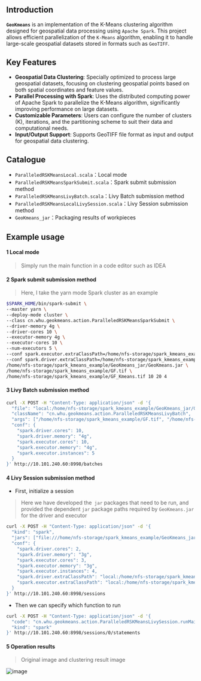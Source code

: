 ## Introduction

**`GeoKmeans`** is an implementation of the K-Means clustering algorithm designed for geospatial data processing using `Apache Spark`. This project allows efficient parallelization of the `K-Means` algorithm, enabling it to handle large-scale geospatial datasets stored in formats such as `GeoTIFF`.

## Key Features

- **Geospatial Data Clustering**: Specially optimized to process large geospatial datasets, focusing on clustering geospatial points based on both spatial coordinates and feature values.
- **Parallel Processing with Spark**: Uses the distributed computing power of Apache Spark to parallelize the K-Means algorithm, significantly improving performance on large datasets.
- **Customizable Parameters**: Users can configure the number of clusters (K), iterations, and the partitioning scheme to suit their data and computational needs.
- **Input/Output Support**: Supports GeoTIFF file format as input and output for geospatial data clustering.

## Catalogue

- `ParalleledRSKMeansLocal.scala`：Local mode
- `ParalleledRSKMeansSparkSubmit.scala`：Spark submit submission method
- `ParalleledRSKMeansLivyBatch.scala`：Livy Batch submission method
- `ParalleledRSKMeansLocalLivySession.scala`：Livy Session submission method
- `GeoKmeans_jar`：Packaging results of workpieces

## Example usage

#### 1  Local mode

> Simply run the main function in a code editor such as IDEA

#### 2 Spark submit submission method

> Here, I take the yarn mode Spark cluster as an example

```bash
$SPARK_HOME/bin/spark-submit \
--master yarn \
--deploy-mode cluster \
--class cn.whu.geokmeans.action.ParalleledRSKMeansSparkSubmit \
--driver-memory 4g \
--driver-cores 10 \
--executor-memory 4g \
--executor-cores 10 \
--num-executors 5 \
--conf spark.executor.extraClassPath=/home/nfs-storage/spark_kmeans_example/GeoKmeans_jar/* \
--conf spark.driver.extraClassPath=/home/nfs-storage/spark_kmeans_example/GeoKmeans_jar/* \
/home/nfs-storage/spark_kmeans_example/GeoKmeans_jar/GeoKmeans.jar \
/home/nfs-storage/spark_kmeans_example/GF.tif \
/home/nfs-storage/spark_kmeans_example/GF_Kmeans.tif 10 20 4
```

#### 3 Livy Batch submission method

```bash
curl -X POST -H "Content-Type: application/json" -d '{
  "file": "local:/home/nfs-storage/spark_kmeans_example/GeoKmeans_jar/GeoKmeans.jar",
  "className": "cn.whu.geokmeans.action.ParalleledRSKMeansLivyBatch",
  "args": ["/home/nfs-storage/spark_kmeans_example/GF.tif", "/home/nfs-storage/spark_kmeans_example/GF_Kmeans.tif", "10", "20", "4"],
  "conf": {
    "spark.driver.cores": 10,
    "spark.driver.memory": "4g",
    "spark.executor.cores": 10,
    "spark.executor.memory": "4g",
    "spark.executor.instances": 5
  }
}' http://10.101.240.60:8998/batches
```

#### 4 Livy Session submission method

- First, initialize a session

> Here we have developed the` jar` packages that need to be run, and provided the dependent `jar` package paths required by `GeoKmeans.jar` for the driver and executor

```bash
curl -X POST -H "Content-Type: application/json" -d '{
  "kind": "spark",
  "jars": ["file:///home/nfs-storage/spark_kmeans_example/GeoKmeans_jar/GeoKmeans.jar"],
  "conf": {
    "spark.driver.cores": 2,
    "spark.driver.memory": "3g",
    "spark.executor.cores": 3,
    "spark.executor.memory": "3g",
    "spark.executor.instances": 4,
    "spark.driver.extraClassPath": "local:/home/nfs-storage/spark_kmeans_example/GeoKmeans_jar/*",
    "spark.executor.extraClassPath": "local:/home/nfs-storage/spark_kmeans_example/GeoKmeans_jar/*"
  }
}' http://10.101.240.60:8998/sessions
```

- Then we can specify which function to run

```bash
curl -X POST -H "Content-Type: application/json" -d '{
  "code": "cn.whu.geokmeans.action.ParalleledRSKMeansLivySession.runMain(sc, Array(\"/home/nfs-storage/spark_kmeans_example/GF.tif\", \"/home/nfs-storage/spark_kmeans_example/GF_Kmeans.tif\", \"10\", \"20\", \"4\"))",
  "kind": "spark"
}' http://10.101.240.60:8998/sessions/0/statements
```

#### 5 Operation results

> Original image and clustering result image

![image](https://cdn.jsdelivr.net/gh/binwenwu/picgo_demo/img/WX20241017-165529%402x.png)